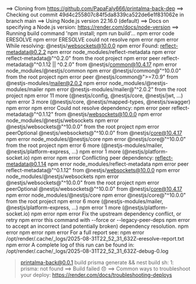 ==> Cloning from https://github.com/PapaFaly666/printalma-back-dep
==> Checking out commit 49d4c255807c84f5da8339ca522de6e1f831062e in branch main
==> Using Node.js version 22.16.0 (default)
==> Docs on specifying a Node.js version: https://render.com/docs/node-version
==> Running build command 'npm install; npm run build'...
npm error code ERESOLVE
npm error ERESOLVE could not resolve
npm error
npm error While resolving: @nestjs/websockets@10.0.0
npm error Found: reflect-metadata@0.2.2
npm error node_modules/reflect-metadata
npm error   reflect-metadata@"^0.2.0" from the root project
npm error   peer reflect-metadata@"^0.1.12 || ^0.2.0" from @nestjs/common@10.4.17
npm error   node_modules/@nestjs/common
npm error     @nestjs/common@"^10.0.0" from the root project
npm error     peer @nestjs/common@">=7.0.9" from @nestjs-modules/mailer@2.0.2
npm error     node_modules/@nestjs-modules/mailer
npm error       @nestjs-modules/mailer@"^2.0.2" from the root project
npm error     11 more (@nestjs/config, @nestjs/core, @nestjs/jwt, ...)
npm error   3 more (@nestjs/core, @nestjs/mapped-types, @nestjs/swagger)
npm error
npm error Could not resolve dependency:
npm error peer reflect-metadata@"^0.1.12" from @nestjs/websockets@10.0.0
npm error node_modules/@nestjs/websockets
npm error   @nestjs/websockets@"^10.0.0" from the root project
npm error   peerOptional @nestjs/websockets@"^10.0.0" from @nestjs/core@10.4.17
npm error   node_modules/@nestjs/core
npm error     @nestjs/core@"^10.0.0" from the root project
npm error     6 more (@nestjs-modules/mailer, @nestjs/platform-express, ...)
npm error   1 more (@nestjs/platform-socket.io)
npm error
npm error Conflicting peer dependency: reflect-metadata@0.1.14
npm error node_modules/reflect-metadata
npm error   peer reflect-metadata@"^0.1.12" from @nestjs/websockets@10.0.0
npm error   node_modules/@nestjs/websockets
npm error     @nestjs/websockets@"^10.0.0" from the root project
npm error     peerOptional @nestjs/websockets@"^10.0.0" from @nestjs/core@10.4.17
npm error     node_modules/@nestjs/core
npm error       @nestjs/core@"^10.0.0" from the root project
npm error       6 more (@nestjs-modules/mailer, @nestjs/platform-express, ...)
npm error     1 more (@nestjs/platform-socket.io)
npm error
npm error Fix the upstream dependency conflict, or retry
npm error this command with --force or --legacy-peer-deps
npm error to accept an incorrect (and potentially broken) dependency resolution.
npm error
npm error
npm error For a full report see:
npm error /opt/render/.cache/_logs/2025-08-31T22_52_31_632Z-eresolve-report.txt
npm error A complete log of this run can be found in: /opt/render/.cache/_logs/2025-08-31T22_52_31_632Z-debug-0.log
> printalma-back@0.0.1 build
> prisma generate && nest build
sh: 1: prisma: not found
==> Build failed 😞
==> Common ways to troubleshoot your deploy: https://render.com/docs/troubleshooting-deploys